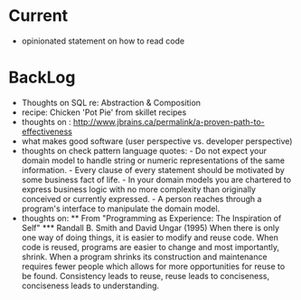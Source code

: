 # Current #
- opinionated statement on how to read code

# BackLog #
- Thoughts on SQL re: Abstraction & Composition
- recipe: Chicken 'Pot Pie' from skillet recipes
- thoughts on : http://www.jbrains.ca/permalink/a-proven-path-to-effectiveness
- what makes good software (user perspective vs. developer perspective)
- thoughts on check pattern language quotes:
		- Do not expect your domain model to handle string or numeric
		  representations of the same information.
		- Every clause of every statement should be motivated by some
		  business fact of life.
		- In your domain models you are chartered to express business logic
		  with no more complexity than originally conceived or currently
		  expressed.
		- A person reaches through a program's interface to manipulate the
		  domain model.
- thoughts on: 
** From "Programming as Experience: The Inspiration of Self"
*** Randall B. Smith and David Ungar (1995)
     When there is only one way of doing things, it is easier to
     modify and reuse code. When code is reused, programs are easier
     to change and most importantly, shrink. When a program shrinks
     its construction and maintenance requires fewer people which
     allows for more opportunities for reuse to be found. Consistency
     leads to reuse, reuse leads to conciseness, conciseness leads to
     understanding.


